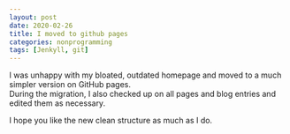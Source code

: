```yaml
---
layout: post
date: 2020-02-26
title: I moved to github pages
categories: nonprogramming
tags: [Jenkyll, git]
---
```


I was unhappy with my bloated, outdated homepage and moved to a much simpler version on
GitHub pages.  
During the migration, I also checked up on all pages and blog entries and edited
them as necessary.

I hope you like the new clean structure as much as I do.

